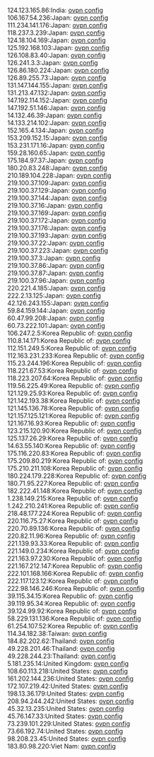 124.123.165.86:India: [ovpn config](vpn/124_123_165_86.ovpn)  
106.167.54.236:Japan: [ovpn config](vpn/106_167_54_236.ovpn)  
111.234.141.176:Japan: [ovpn config](vpn/111_234_141_176.ovpn)  
118.237.3.239:Japan: [ovpn config](vpn/118_237_3_239.ovpn)  
124.18.104.169:Japan: [ovpn config](vpn/124_18_104_169.ovpn)  
125.192.168.103:Japan: [ovpn config](vpn/125_192_168_103.ovpn)  
126.108.83.40:Japan: [ovpn config](vpn/126_108_83_40.ovpn)  
126.241.3.3:Japan: [ovpn config](vpn/126_241_3_3.ovpn)  
126.86.180.224:Japan: [ovpn config](vpn/126_86_180_224.ovpn)  
126.89.255.73:Japan: [ovpn config](vpn/126_89_255_73.ovpn)  
131.147.144.155:Japan: [ovpn config](vpn/131_147_144_155.ovpn)  
131.213.47.132:Japan: [ovpn config](vpn/131_213_47_132.ovpn)  
147.192.114.152:Japan: [ovpn config](vpn/147_192_114_152.ovpn)  
147.192.51.146:Japan: [ovpn config](vpn/147_192_51_146.ovpn)  
14.132.46.39:Japan: [ovpn config](vpn/14_132_46_39.ovpn)  
14.133.214.102:Japan: [ovpn config](vpn/14_133_214_102.ovpn)  
152.165.4.134:Japan: [ovpn config](vpn/152_165_4_134.ovpn)  
153.209.152.15:Japan: [ovpn config](vpn/153_209_152_15.ovpn)  
153.231.171.16:Japan: [ovpn config](vpn/153_231_171_16.ovpn)  
159.28.160.65:Japan: [ovpn config](vpn/159_28_160_65.ovpn)  
175.184.97.37:Japan: [ovpn config](vpn/175_184_97_37.ovpn)  
180.20.83.248:Japan: [ovpn config](vpn/180_20_83_248.ovpn)  
210.189.104.228:Japan: [ovpn config](vpn/210_189_104_228.ovpn)  
219.100.37.109:Japan: [ovpn config](vpn/219_100_37_109.ovpn)  
219.100.37.129:Japan: [ovpn config](vpn/219_100_37_129.ovpn)  
219.100.37.144:Japan: [ovpn config](vpn/219_100_37_144.ovpn)  
219.100.37.16:Japan: [ovpn config](vpn/219_100_37_16.ovpn)  
219.100.37.169:Japan: [ovpn config](vpn/219_100_37_169.ovpn)  
219.100.37.172:Japan: [ovpn config](vpn/219_100_37_172.ovpn)  
219.100.37.176:Japan: [ovpn config](vpn/219_100_37_176.ovpn)  
219.100.37.193:Japan: [ovpn config](vpn/219_100_37_193.ovpn)  
219.100.37.22:Japan: [ovpn config](vpn/219_100_37_22.ovpn)  
219.100.37.223:Japan: [ovpn config](vpn/219_100_37_223.ovpn)  
219.100.37.3:Japan: [ovpn config](vpn/219_100_37_3.ovpn)  
219.100.37.86:Japan: [ovpn config](vpn/219_100_37_86.ovpn)  
219.100.37.87:Japan: [ovpn config](vpn/219_100_37_87.ovpn)  
219.100.37.96:Japan: [ovpn config](vpn/219_100_37_96.ovpn)  
220.221.4.185:Japan: [ovpn config](vpn/220_221_4_185.ovpn)  
222.2.13.125:Japan: [ovpn config](vpn/222_2_13_125.ovpn)  
42.126.243.155:Japan: [ovpn config](vpn/42_126_243_155.ovpn)  
59.84.159.144:Japan: [ovpn config](vpn/59_84_159_144.ovpn)  
60.47.99.208:Japan: [ovpn config](vpn/60_47_99_208.ovpn)  
60.73.222.101:Japan: [ovpn config](vpn/60_73_222_101.ovpn)  
106.247.2.5:Korea Republic of: [ovpn config](vpn/106_247_2_5.ovpn)  
110.8.14.171:Korea Republic of: [ovpn config](vpn/110_8_14_171.ovpn)  
112.151.249.5:Korea Republic of: [ovpn config](vpn/112_151_249_5.ovpn)  
112.163.231.233:Korea Republic of: [ovpn config](vpn/112_163_231_233.ovpn)  
115.23.244.196:Korea Republic of: [ovpn config](vpn/115_23_244_196.ovpn)  
118.221.67.53:Korea Republic of: [ovpn config](vpn/118_221_67_53.ovpn)  
118.223.207.64:Korea Republic of: [ovpn config](vpn/118_223_207_64.ovpn)  
119.56.225.49:Korea Republic of: [ovpn config](vpn/119_56_225_49.ovpn)  
121.129.25.93:Korea Republic of: [ovpn config](vpn/121_129_25_93.ovpn)  
121.142.193.38:Korea Republic of: [ovpn config](vpn/121_142_193_38.ovpn)  
121.145.136.78:Korea Republic of: [ovpn config](vpn/121_145_136_78.ovpn)  
121.157.125.121:Korea Republic of: [ovpn config](vpn/121_157_125_121.ovpn)  
121.167.16.93:Korea Republic of: [ovpn config](vpn/121_167_16_93.ovpn)  
123.215.120.90:Korea Republic of: [ovpn config](vpn/123_215_120_90.ovpn)  
125.137.26.29:Korea Republic of: [ovpn config](vpn/125_137_26_29.ovpn)  
14.63.55.140:Korea Republic of: [ovpn config](vpn/14_63_55_140.ovpn)  
175.116.220.83:Korea Republic of: [ovpn config](vpn/175_116_220_83.ovpn)  
175.209.80.219:Korea Republic of: [ovpn config](vpn/175_209_80_219.ovpn)  
175.210.211.108:Korea Republic of: [ovpn config](vpn/175_210_211_108.ovpn)  
180.224.179.228:Korea Republic of: [ovpn config](vpn/180_224_179_228.ovpn)  
180.71.95.227:Korea Republic of: [ovpn config](vpn/180_71_95_227.ovpn)  
182.222.41.148:Korea Republic of: [ovpn config](vpn/182_222_41_148.ovpn)  
1.238.149.215:Korea Republic of: [ovpn config](vpn/1_238_149_215.ovpn)  
1.242.210.241:Korea Republic of: [ovpn config](vpn/1_242_210_241.ovpn)  
218.48.177.224:Korea Republic of: [ovpn config](vpn/218_48_177_224.ovpn)  
220.116.75.27:Korea Republic of: [ovpn config](vpn/220_116_75_27.ovpn)  
220.70.89.136:Korea Republic of: [ovpn config](vpn/220_70_89_136.ovpn)  
220.82.11.96:Korea Republic of: [ovpn config](vpn/220_82_11_96.ovpn)  
221.139.93.33:Korea Republic of: [ovpn config](vpn/221_139_93_33.ovpn)  
221.149.0.234:Korea Republic of: [ovpn config](vpn/221_149_0_234.ovpn)  
221.163.97.230:Korea Republic of: [ovpn config](vpn/221_163_97_230.ovpn)  
221.167.212.147:Korea Republic of: [ovpn config](vpn/221_167_212_147.ovpn)  
222.101.168.166:Korea Republic of: [ovpn config](vpn/222_101_168_166.ovpn)  
222.117.123.12:Korea Republic of: [ovpn config](vpn/222_117_123_12.ovpn)  
222.98.146.246:Korea Republic of: [ovpn config](vpn/222_98_146_246.ovpn)  
39.115.34.15:Korea Republic of: [ovpn config](vpn/39_115_34_15.ovpn)  
39.119.95.34:Korea Republic of: [ovpn config](vpn/39_119_95_34.ovpn)  
39.124.99.92:Korea Republic of: [ovpn config](vpn/39_124_99_92.ovpn)  
58.229.131.136:Korea Republic of: [ovpn config](vpn/58_229_131_136.ovpn)  
61.254.107.52:Korea Republic of: [ovpn config](vpn/61_254_107_52.ovpn)  
114.34.182.38:Taiwan: [ovpn config](vpn/114_34_182_38.ovpn)  
184.82.202.62:Thailand: [ovpn config](vpn/184_82_202_62.ovpn)  
49.228.201.46:Thailand: [ovpn config](vpn/49_228_201_46.ovpn)  
49.228.244.23:Thailand: [ovpn config](vpn/49_228_244_23.ovpn)  
5.181.235.14:United Kingdom: [ovpn config](vpn/5_181_235_14.ovpn)  
108.60.113.218:United States: [ovpn config](vpn/108_60_113_218.ovpn)  
161.202.144.236:United States: [ovpn config](vpn/161_202_144_236.ovpn)  
172.107.219.42:United States: [ovpn config](vpn/172_107_219_42.ovpn)  
198.13.36.179:United States: [ovpn config](vpn/198_13_36_179.ovpn)  
208.94.244.242:United States: [ovpn config](vpn/208_94_244_242.ovpn)  
45.32.13.235:United States: [ovpn config](vpn/45_32_13_235.ovpn)  
45.76.147.33:United States: [ovpn config](vpn/45_76_147_33.ovpn)  
73.239.101.229:United States: [ovpn config](vpn/73_239_101_229.ovpn)  
73.66.192.74:United States: [ovpn config](vpn/73_66_192_74.ovpn)  
98.208.23.45:United States: [ovpn config](vpn/98_208_23_45.ovpn)  
183.80.98.220:Viet Nam: [ovpn config](vpn/183_80_98_220.ovpn)  
